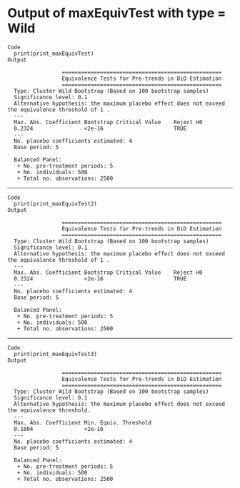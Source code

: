 # Output of maxEquivTest with type = Wild

    Code
      print(print_maxEquivTest)
    Output
      
                     ==================================================
                     Equivalence Tests for Pre-trends in DiD Estimation
                     ==================================================
      Type: Cluster Wild Bootstrap (Based on 100 bootstrap samples)
      Significance level: 0.1 
      Alternative hypothesis: the maximum placebo effect does not exceed the equivalence threshold of 1 .
      ---
      Max. Abs. Coefficient	Bootstrap Critical Value	Reject H0 
      0.2324               	<2e-16                  	TRUE      
      ---
      No. placebo coefficients estimated: 4 
      Base period: 5 
       
      Balanced Panel:
       + No. pre-treatment periods: 5 
       + No. individuals: 500 
       + Total no. observations: 2500 
      

---

    Code
      print(print_maxEquivTest2)
    Output
      
                     ==================================================
                     Equivalence Tests for Pre-trends in DiD Estimation
                     ==================================================
      Type: Cluster Wild Bootstrap (Based on 100 bootstrap samples)
      Significance level: 0.1 
      Alternative hypothesis: the maximum placebo effect does not exceed the equivalence threshold of 1 .
      ---
      Max. Abs. Coefficient	Bootstrap Critical Value	Reject H0 
      0.2324               	<2e-16                  	TRUE      
      ---
      No. placebo coefficients estimated: 4 
      Base period: 5 
       
      Balanced Panel:
       + No. pre-treatment periods: 5 
       + No. individuals: 500 
       + Total no. observations: 2500 
      

---

    Code
      print(print_maxEquivTest3)
    Output
      
                     ==================================================
                     Equivalence Tests for Pre-trends in DiD Estimation
                     ==================================================
      Type: Cluster Wild Bootstrap (Based on 100 bootstrap samples)
      Significance level: 0.1 
      Alternative hypothesis: the maximum placebo effect does not exceed the equivalence threshold.
      ---
      Max. Abs. Coefficient	Min. Equiv. Threshold 
      0.1804               	<2e-16                
      ---
      No. placebo coefficients estimated: 4 
      Base period: 5 
       
      Balanced Panel:
       + No. pre-treatment periods: 5 
       + No. individuals: 500 
       + Total no. observations: 2500 
      

